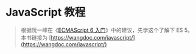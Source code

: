 # JavaScript 教程

> 根据阮一峰在《[ECMAScript 6 入门](http://es6.ruanyifeng.com/)》中的建议，先学这个了解下 ES 5。本书链接为 [https://wangdoc.com/javascript/](https://wangdoc.com/javascript/)



